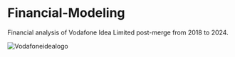 # Financial-Modeling
Financial analysis of Vodafone Idea Limited post-merge from 2018 to 2024.

![Vodafoneidealogo](https://github.com/user-attachments/assets/bc0f4047-f025-4986-a57c-ef4a7f170b6a)


